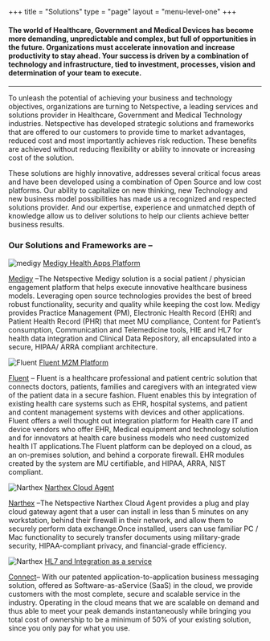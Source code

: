 +++
title = "Solutions"
type = "page"
layout = "menu-level-one" 
+++

#### The world of Healthcare, Government and Medical Devices has become more demanding, unpredictable and complex, but full of opportunities in the future. Organizations must accelerate innovation and increase productivity to stay ahead. Your success is driven by a combination of technology and infrastructure, tied to investment, processes, vision and determination of your team to execute.
___

To unleash the potential of achieving your business and technology objectives, organizations are turning to Netspective, a leading services and solutions provider in Healthcare, Government and Medical Technology industries. Netspective has developed strategic solutions and frameworks that are offered to our customers to provide time to market advantages, reduced cost and most importantly achieves risk reduction. These benefits are achieved without reducing flexibility or ability to innovate or increasing cost of the solution.

These solutions are highly innovative, addresses several critical focus areas and have been developed using a combination of Open Source and low cost platforms. Our ability to capitalize on new thinking, new Technology and new business model possibilities has made us a recognized and respected solutions provider. And our expertise, experience and unmatched depth of knowledge allow us to deliver solutions to help our clients achieve better business results.

### Our Solutions and Frameworks are –

![medigy](img/solutions/medigy.png#left) [Medigy Health Apps Platform](/solutions/medigy-ehr-emr/)

[Medigy](/solutions/medigy-ehr-emr) –The Netspective Medigy solution is a social patient / physician engagement platform that helps execute innovative healthcare business models. Leveraging open source technologies provides the best of breed robust functionality, security and quality while keeping the cost low. Medigy provides Practice Management (PM), Electronic Health Record (EHR) and Patient Health Record (PHR) that meet MU compliance, Content for Patient’s consumption, Communication and Telemedicine tools, HIE and HL7 for health data integration and Clinical Data Repository, all encapsulated into a secure, HIPAA/ ARRA compliant architecture.

![Fluent](img/solutions/m2m.png#left) [Fluent M2M Platform](/solutions/fluent-m2m/)

[Fluent](/solutions/fluent-m2m) – Fluent is a healthcare professional and patient centric solution that connects doctors, patients, families and caregivers with an integrated view of the patient data in a secure fashion. Fluent enables this by integration of existing health care systems such as EHR, hospital systems, and patient and content management systems with devices and other applications. Fluent offers a well thought out integration platform for Health care IT and device vendors who offer EHR, Medical equipment and technology solution and for innovators at health care business models who need customized health IT applications.The Fluent platform can be deployed on a cloud, as an on-premises solution, and behind a corporate firewall. EHR modules created by the system are MU certifiable, and HIPAA, ARRA, NIST compliant.

![Narthex](img/solutions/narthex48.png#left) [Narthex Cloud Agent](/solutions/narthex/)

[Narthex](/solutions/narthex) –The Netspective Narthex Cloud Agent provides a plug and play cloud gateway agent that a user can install in less than 5 minutes on any workstation, behind their firewall in their network, and allow them to securely perform data exchange.Once installed, users can use familiar PC / Mac functionality to securely transfer documents using military-grade security, HIPAA-compliant privacy, and financial-grade efficiency.


![Narthex](img/solutions/hl7logo-1.png#left) [HL7 and Integration as a service](/solutions/connect/)

[Connect](/solutions/connect/)– With our patented application-to-application business messaging solution, offered as Software-as-aService (SaaS) in the cloud, we provide customers with the most complete, secure and scalable service in the industry. Operating in the cloud means that we are scalable on demand and thus able to meet your peak demands instantaneously while bringing you total cost of ownership to be a minimum of 50% of your existing solution, since you only pay for what you use.


